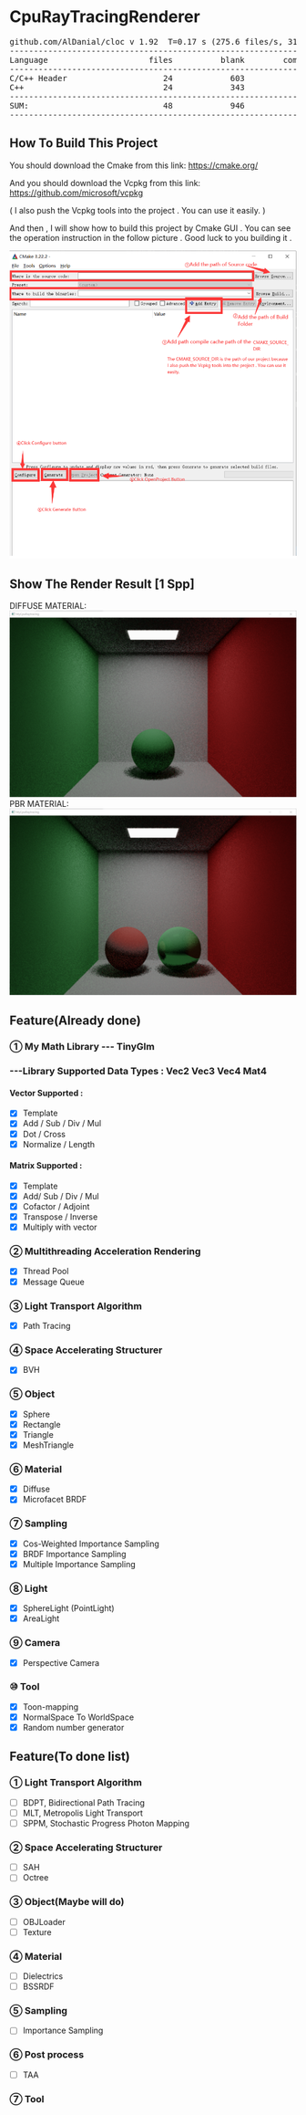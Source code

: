 
# CpuRayTracingRenderer
<pre>
github.com/AlDanial/cloc v 1.92  T=0.17 s (275.6 files/s, 31855.9 lines/s)
-------------------------------------------------------------------------------
Language                     files          blank        comment           code
-------------------------------------------------------------------------------
C/C++ Header                    24            603            263           2809
C++                             24            343            170           1360
-------------------------------------------------------------------------------
SUM:                            48            946            433           4169
-------------------------------------------------------------------------------
</pre>

## How To Build This Project
You should download the Cmake from this link:
https://cmake.org/

And you should download the Vcpkg from this link:
https://github.com/microsoft/vcpkg

( I also push the Vcpkg tools into the project . You can use it easily. )

And then , I will show how to build this project by Cmake GUI . You can see the operation instruction in the follow picture . Good luck to you building it .

![image](https://github.com/1393650770/CpuRayTracingRenderer/blob/main/image/operation_instruction_picture.png)
## Show The Render Result [1 Spp]
DIFFUSE MATERIAL:
![image](https://github.com/1393650770/CpuRayTracingRenderer/blob/main/image/result-Level-DIFFUSE.png)
PBR MATERIAL:
![image](https://github.com/1393650770/CpuRayTracingRenderer/blob/main/image/result-Level-PBR.png)
## Feature(Already done)


### ① My Math Library --- TinyGlm
### ---Library Supported Data Types : Vec2 Vec3 Vec4 Mat4
#### Vector Supported :
 - [x] Template
 - [x] Add / Sub / Div / Mul
 - [x] Dot / Cross
 - [x] Normalize / Length

#### Matrix Supported :
 - [x] Template
 - [x] Add/ Sub / Div / Mul
 - [x] Cofactor / Adjoint
 - [x] Transpose / Inverse
 - [x] Multiply with vector
### ② Multithreading Acceleration Rendering
 - [x] Thread Pool
 - [x] Message Queue
### ③ Light Transport Algorithm
 - [x] Path Tracing
### ④ Space Accelerating Structurer
 - [x] BVH
### ⑤ Object
 - [x] Sphere
 - [x] Rectangle
 - [x] Triangle
 - [x] MeshTriangle
### ⑥ Material
 - [x] Diffuse
 - [x] Microfacet BRDF
### ⑦ Sampling
 - [x] Cos-Weighted Importance Sampling
 - [x] BRDF Importance Sampling
 - [x] Multiple Importance Sampling
### ⑧ Light
 - [x] SphereLight (PointLight)
 - [x] AreaLight
### ⑨ Camera
 - [x] Perspective Camera

### ⑩ Tool
 - [x] Toon-mapping
 - [x] NormalSpace To WorldSpace
 - [x] Random number generator

## Feature(To done list)
### ① Light Transport Algorithm
 - [ ] BDPT, Bidirectional Path Tracing
 - [ ] MLT, Metropolis Light Transport
 - [ ] SPPM, Stochastic Progress Photon Mapping
### ② Space Accelerating Structurer
 - [ ] SAH
 - [ ] Octree
### ③ Object(Maybe will do)
 - [ ] OBJLoader
 - [ ] Texture
### ④ Material
 - [ ] Dielectrics
 - [ ] BSSRDF 
### ⑤ Sampling
 - [ ] Importance Sampling
### ⑥ Post process
 - [ ] TAA
### ⑦ Tool




